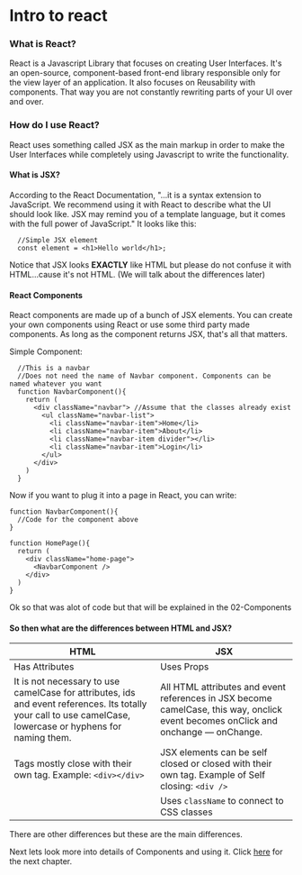 # Intro to react

### What is React?

React is a Javascript Library that focuses on creating User Interfaces. It's an open-source, component-based front-end library responsible only for the view layer of an application.
It also focuses on Reusability with components. That way you are not constantly rewriting parts of your UI over and over.

### How do I use React?

React uses something called JSX as the main markup in order to make the User Interfaces while completely using Javascript to write the functionality.

#### What is JSX?

According to the React Documentation, "...it is a syntax extension to JavaScript. We recommend using it with React to describe what the UI should look like. JSX may remind you of a template language, but it comes with the full power of JavaScript." It looks like this:

```JSX
  //Simple JSX element
  const element = <h1>Hello world</h1>;
```

Notice that JSX looks **EXACTLY** like HTML but please do not confuse it with HTML...cause it's not HTML. (We will talk about the differences later)

#### React Components

React components are made up of a bunch of JSX elements. You can create your own components using React or use some third party made components. As long as the component returns JSX, that's all that matters.

Simple Component:

```JSX
  //This is a navbar
  //Does not need the name of Navbar component. Components can be named whatever you want
  function NavbarComponent(){
    return (
      <div className="navbar"> //Assume that the classes already exist
        <ul className="navbar-list">
          <li className="navbar-item">Home</li>
          <li className="navbar-item">About</li>
          <li className="navbar-item divider"></li>
          <li className="navbar-item">Login</li>
        </ul>
      </div>
    )
  }
```

Now if you want to plug it into a page in React, you can write:

```JSX
function NavbarComponent(){
  //Code for the component above
}

function HomePage(){
  return (
    <div className="home-page">
      <NavbarComponent />
    </div>
  )
}

```

Ok so that was alot of code but that will be explained in the 02-Components

#### So then what are the differences between HTML and JSX?

| HTML                                                                                                                                                         | JSX                                                                                                                                |
| ------------------------------------------------------------------------------------------------------------------------------------------------------------ | ---------------------------------------------------------------------------------------------------------------------------------- |
| Has Attributes                                                                                                                                               | Uses Props                                                                                                                         |
| It is not necessary to use camelCase for attributes, ids and event references. Its totally your call to use camelCase, lowercase or hyphens for naming them. | All HTML attributes and event references in JSX become camelCase, this way, onclick event becomes onClick and onchange — onChange. |
| Tags mostly close with their own tag. Example: `<div></div>`                                                                                                 | JSX elements can be self closed or closed with their own tag. Example of Self closing: `<div />`                                   |
|                                                                                                                                                              | Uses `className` to connect to CSS classes                                                                                         |

There are other differences but these are the main differences.

Next lets look more into details of Components and using it. Click [here](02-components.md) for the next chapter.
